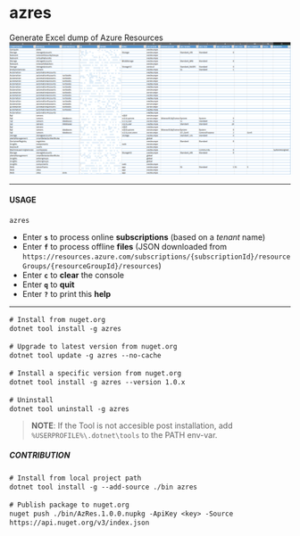 # azres
Generate Excel dump of Azure Resources
![image.png](Screenshot.png)

---

#### USAGE
`azres`

- Enter **`s`** to process online **subscriptions** (based on a *tenant* name)
- Enter **`f`** to process offline **files** (JSON downloaded from `https://resources.azure.com/subscriptions/{subscriptionId}/resourceGroups/{resourceGroupId}/resources`)
- Enter **`c`** to **clear** the console
- Enter **`q`** to **quit**
- Enter **`?`** to print this **help**

---

```batch
# Install from nuget.org
dotnet tool install -g azres

# Upgrade to latest version from nuget.org
dotnet tool update -g azres --no-cache

# Install a specific version from nuget.org
dotnet tool install -g azres --version 1.0.x

# Uninstall
dotnet tool uninstall -g azres
```
> **NOTE**: If the Tool is not accesible post installation, add `%USERPROFILE%\.dotnet\tools` to the PATH env-var.

##### CONTRIBUTION
```batch
# Install from local project path
dotnet tool install -g --add-source ./bin azres

# Publish package to nuget.org
nuget push ./bin/AzRes.1.0.0.nupkg -ApiKey <key> -Source https://api.nuget.org/v3/index.json
```